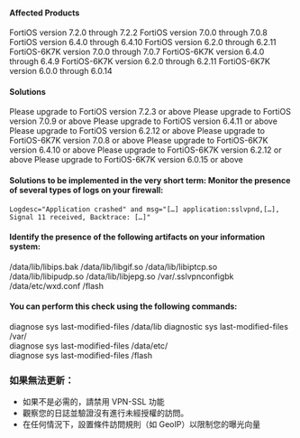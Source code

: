 #### Affected Products
FortiOS version 7.2.0 through 7.2.2 
FortiOS version 7.0.0 through 7.0.8 
FortiOS version 6.4.0 through 6.4.10 
FortiOS version 6.2.0 through 6.2.11 
FortiOS-6K7K version 7.0.0 through 7.0.7 
FortiOS-6K7K version 6.4.0 through 6.4.9 
FortiOS-6K7K version 6.2.0 through 6.2.11 
FortiOS-6K7K version 6.0.0 through 6.0.14 

#### Solutions
Please upgrade to FortiOS version 7.2.3 or above 
Please upgrade to FortiOS version 7.0.9 or above 
Please upgrade to FortiOS version 6.4.11 or above 
Please upgrade to FortiOS version 6.2.12 or above 
Please upgrade to FortiOS-6K7K version 7.0.8 or above 
Please upgrade to FortiOS-6K7K version 6.4.10 or above 
Please upgrade to FortiOS-6K7K version 6.2.12 or above 
Please upgrade to FortiOS-6K7K version 6.0.15 or above 


#### Solutions to be implemented in the very short term: Monitor the presence of several types of logs on your firewall:
```!
Logdesc="Application crashed" and msg="[…] application:sslvpnd,[…], Signal 11 received, Backtrace: […]"
```

#### Identify the presence of the following artifacts on your information system:
/data/lib/libips.bak 
/data/lib/libgif.so 
/data/lib/libiptcp.so 
/data/lib/libipudp.so 
/data/lib/libjepg.so 
/var/.sslvpnconfigbk 
/data/etc/wxd.conf 
/flash <br>

#### You can perform this check using the following commands:
diagnose sys last-modified-files /data/lib 
diagnostic sys last-modified-files /var/  
diagnose sys last-modified-files /data/etc/  
diagnose sys last-modified-files /flash 

### 如果無法更新：
* 如果不是必需的，請禁用 VPN-SSL 功能 
* 觀察您的日誌並驗證沒有進行未經授權的訪問。 
* 在任何情況下，設置條件訪問規則（如 GeoIP）以限制您的曝光向量 

